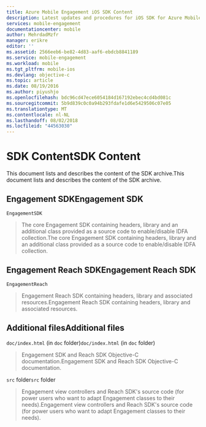 ```yaml
---
title: Azure Mobile Engagement iOS SDK Content
description: Latest updates and procedures for iOS SDK for Azure Mobile Engagement
services: mobile-engagement
documentationcenter: mobile
author: MehrdadMzfr
manager: erikre
editor: ''
ms.assetid: 2566eeb6-be82-4d83-aaf6-ebdcb8841189
ms.service: mobile-engagement
ms.workload: mobile
ms.tgt_pltfrm: mobile-ios
ms.devlang: objective-c
ms.topic: article
ms.date: 08/19/2016
ms.author: piyushjo
ms.openlocfilehash: bdc96cd47ece6054184d167192ebec4cd4bd081c
ms.sourcegitcommit: 5b9d839c0c0a94b293fdafe1d6e5429506c07e05
ms.translationtype: MT
ms.contentlocale: nl-NL
ms.lasthandoff: 08/02/2018
ms.locfileid: "44563030"
---
```

# <a name="sdk-content"></a><span data-ttu-id="7cdf0-103">SDK Content</span><span class="sxs-lookup"><span data-stu-id="7cdf0-103">SDK Content</span></span>
<span data-ttu-id="7cdf0-104">This document lists and describes the content of the SDK archive.</span><span class="sxs-lookup"><span data-stu-id="7cdf0-104">This document lists and describes the content of the SDK archive.</span></span>

## <a name="engagement-sdk"></a><span data-ttu-id="7cdf0-105">Engagement SDK</span><span class="sxs-lookup"><span data-stu-id="7cdf0-105">Engagement SDK</span></span>
`EngagementSDK`

> <span data-ttu-id="7cdf0-106">The core Engagement SDK containing headers, library and an additional class provided as a source code to enable/disable IDFA collection.</span><span class="sxs-lookup"><span data-stu-id="7cdf0-106">The core Engagement SDK containing headers, library and an additional class provided as a source code to enable/disable IDFA collection.</span></span>
> 
> 

## <a name="engagement-reach-sdk"></a><span data-ttu-id="7cdf0-107">Engagement Reach SDK</span><span class="sxs-lookup"><span data-stu-id="7cdf0-107">Engagement Reach SDK</span></span>
`EngagementReach`

> <span data-ttu-id="7cdf0-108">Engagement Reach SDK containing headers, library and associated resources.</span><span class="sxs-lookup"><span data-stu-id="7cdf0-108">Engagement Reach SDK containing headers, library and associated resources.</span></span>
> 
> 

## <a name="additional-files"></a><span data-ttu-id="7cdf0-109">Additional files</span><span class="sxs-lookup"><span data-stu-id="7cdf0-109">Additional files</span></span>
<span data-ttu-id="7cdf0-110">`doc/index.html` (in `doc` folder)</span><span class="sxs-lookup"><span data-stu-id="7cdf0-110">`doc/index.html` (in `doc` folder)</span></span>

> <span data-ttu-id="7cdf0-111">Engagement SDK and Reach SDK Objective-C documentation.</span><span class="sxs-lookup"><span data-stu-id="7cdf0-111">Engagement SDK and Reach SDK Objective-C documentation.</span></span>
> 
> 

<span data-ttu-id="7cdf0-112">`src` folder</span><span class="sxs-lookup"><span data-stu-id="7cdf0-112">`src` folder</span></span>

> <span data-ttu-id="7cdf0-113">Engagement view controllers and Reach SDK's source code (for power users who want to adapt Engagement classes to their needs).</span><span class="sxs-lookup"><span data-stu-id="7cdf0-113">Engagement view controllers and Reach SDK's source code (for power users who want to adapt Engagement classes to their needs).</span></span>
> 
> 

